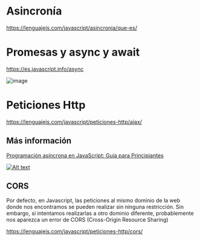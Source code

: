 # Asincronía

https://lenguajejs.com/javascript/asincronia/que-es/

# Promesas y async y await

https://es.javascript.info/async

![image](https://github.com/profeMelola/LM-09-2023-24/assets/91023374/1381ea90-04d2-411b-9e23-cd5fe10e2b2f)

# Peticiones Http

https://lenguajejs.com/javascript/peticiones-http/ajax/


## Más información

<a href="https://www.freecodecamp.org/espanol/news/programacion-asincrona-en-javascript-guia-para-principiantes/#:~:text=En%20resumen%2C%20la%20programaci%C3%B3n%20as%C3%ADncrona,%2C%20async%2Fawait%20y%20promesas.">Programación asíncrona en JavaScript: Guía para Principiantes</a>

[![Alt text](https://img.youtube.com/vi/6O8ax3JYboc/0.jpg)](https://www.youtube.com/watch?v=6O8ax3JYboc)



## CORS

Por defecto, en Javascript, las peticiones al mismo dominio de la web donde nos encontramos se pueden realizar sin ninguna restricción. Sin embargo, si intentamos realizarlas a otro dominio diferente, probablemente nos aparezca un error de CORS (Cross-Origin Resource Sharing) 
 
https://lenguajejs.com/javascript/peticiones-http/cors/


